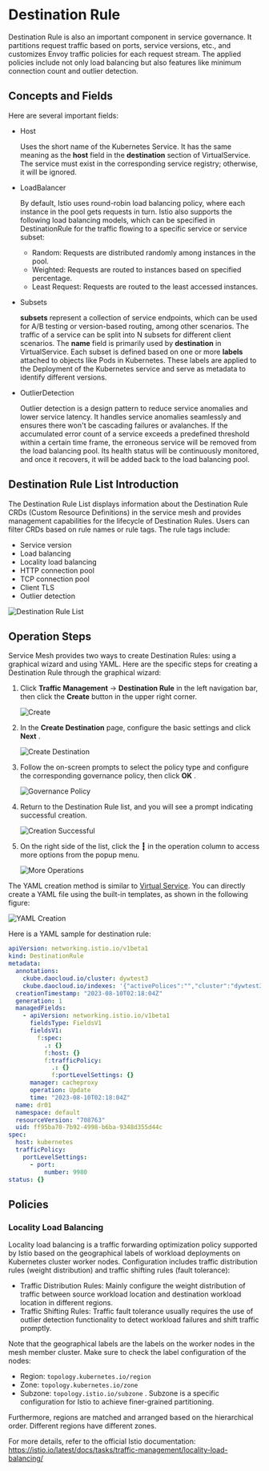 # Destination Rule

Destination Rule is also an important component in service governance. It partitions request traffic based on ports, service versions, etc., and customizes Envoy traffic policies for each request stream. The applied policies include not only load balancing but also features like minimum connection count and outlier detection.

## Concepts and Fields

Here are several important fields:

- Host

    Uses the short name of the Kubernetes Service. It has the same meaning as the __host__ field
    in the __destination__ section of VirtualService. The service must exist in the corresponding
    service registry; otherwise, it will be ignored.

- LoadBalancer

    By default, Istio uses round-robin load balancing policy, where each instance in the pool
    gets requests in turn. Istio also supports the following load balancing models, which can be
    specified in DestinationRule for the traffic flowing to a specific service or service subset:

    - Random: Requests are distributed randomly among instances in the pool.
    - Weighted: Requests are routed to instances based on specified percentage.
    - Least Request: Requests are routed to the least accessed instances.

- Subsets

    __subsets__ represent a collection of service endpoints, which can be used for A/B testing or
    version-based routing, among other scenarios. The traffic of a service can be split into
    N subsets for different client scenarios. The __name__ field is primarily used by __destination__ 
    in VirtualService. Each subset is defined based on one or more __labels__ attached to objects
    like Pods in Kubernetes. These labels are applied to the Deployment of the Kubernetes service
    and serve as metadata to identify different versions.

- OutlierDetection

    Outlier detection is a design pattern to reduce service anomalies and lower service latency.
    It handles service anomalies seamlessly and ensures there won't be cascading failures or avalanches.
    If the accumulated error count of a service exceeds a predefined threshold within a certain time frame,
    the erroneous service will be removed from the load balancing pool. Its health status will be continuously
    monitored, and once it recovers, it will be added back to the load balancing pool.

## Destination Rule List Introduction

The Destination Rule List displays information about the Destination Rule CRDs (Custom Resource Definitions)
in the service mesh and provides management capabilities for the lifecycle of Destination Rules. Users can
filter CRDs based on rule names or rule tags. The rule tags include:

- Service version
- Load balancing
- Locality load balancing
- HTTP connection pool
- TCP connection pool
- Client TLS
- Outlier detection

![Destination Rule List](https://docs.daocloud.io/daocloud-docs-images/docs/mspider/images/destirule06.png)

## Operation Steps

Service Mesh provides two ways to create Destination Rules: using a graphical wizard and using YAML.
Here are the specific steps for creating a Destination Rule through the graphical wizard:

1. Click __Traffic Management__ -> __Destination Rule__ in the left navigation bar,
   then click the __Create__ button in the upper right corner.

    ![Create](https://docs.daocloud.io/daocloud-docs-images/docs/en/docs/mspider/user-guide/images/destirule01.png)

2. In the __Create Destination__ page, configure the basic settings and click __Next__ .

    ![Create Destination](https://docs.daocloud.io/daocloud-docs-images/docs/en/docs/mspider/user-guide/images/destirule02.png)

3. Follow the on-screen prompts to select the policy type and configure the corresponding governance policy, then click __OK__ .

    ![Governance Policy](https://docs.daocloud.io/daocloud-docs-images/docs/en/docs/mspider/user-guide/images/destirule03.png)

4. Return to the Destination Rule list, and you will see a prompt indicating successful creation.

    ![Creation Successful](https://docs.daocloud.io/daocloud-docs-images/docs/en/docs/mspider/user-guide/images/destirule04.png)

5. On the right side of the list, click the __┇__ in the operation column to access more options from the popup menu.

    ![More Operations](https://docs.daocloud.io/daocloud-docs-images/docs/en/docs/mspider/user-guide/images/destirule05.png)

The YAML creation method is similar to [Virtual Service](./virtual-service.md).
You can directly create a YAML file using the built-in templates, as shown in the following figure:

![YAML Creation](https://docs.daocloud.io/daocloud-docs-images/docs/mspider/images/destirule07.png)

Here is a YAML sample for destination rule:

```yaml
apiVersion: networking.istio.io/v1beta1
kind: DestinationRule
metadata:
  annotations:
    ckube.daocloud.io/cluster: dywtest3
    ckube.daocloud.io/indexes: '{"activePolices":"","cluster":"dywtest3","createdAt":"2023-08-10T02:18:04Z","host":"kubernetes","is_deleted":"false","labels":"","name":"dr01","namespace":"default"}'
  creationTimestamp: "2023-08-10T02:18:04Z"
  generation: 1
  managedFields:
    - apiVersion: networking.istio.io/v1beta1
      fieldsType: FieldsV1
      fieldsV1:
        f:spec:
          .: {}
          f:host: {}
          f:trafficPolicy:
            .: {}
            f:portLevelSettings: {}
      manager: cacheproxy
      operation: Update
      time: "2023-08-10T02:18:04Z"
  name: dr01
  namespace: default
  resourceVersion: "708763"
  uid: ff95ba70-7b92-4998-b6ba-9348d355d44c
spec:
  host: kubernetes
  trafficPolicy:
    portLevelSettings:
      - port:
          number: 9980
status: {}
```

## Policies

### Locality Load Balancing

Locality load balancing is a traffic forwarding optimization policy supported by Istio based on
the geographical labels of workload deployments on Kubernetes cluster worker nodes. Configuration
includes traffic distribution rules (weight distribution) and traffic shifting rules (fault tolerance):

- Traffic Distribution Rules: Mainly configure the weight distribution of traffic between
  source workload location and destination workload location in different regions.
- Traffic Shifting Rules: Traffic fault tolerance usually requires the use of
  outlier detection functionality to detect workload failures and shift traffic promptly.

Note that the geographical labels are the labels on the worker nodes in the mesh member cluster.
Make sure to check the label configuration of the nodes:

- Region: `topology.kubernetes.io/region` 
- Zone: `topology.kubernetes.io/zone` 
- Subzone: `topology.istio.io/subzone` . Subzone is a specific configuration for Istio to achieve finer-grained partitioning.

Furthermore, regions are matched and arranged based on the hierarchical order. Different regions have different zones.

For more details, refer to the official Istio documentation:
<https://istio.io/latest/docs/tasks/traffic-management/locality-load-balancing/>
